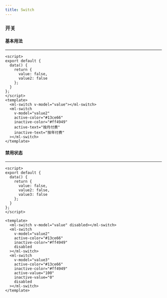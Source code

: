 ```yaml
---
title: Switch
---
```


### 开关

#### 基本用法

---

<script>
export default {
    data() {
        return {
            value: false,
            value2: false,
            model: false,
            model2: false,
            model3: false
        }
    }
}
</script>

<style>
.ml-switch {
    margin: 20px 20px 20px 0;
}
</style>
<template>
    <ml-switch v-model="value"></ml-switch>
    <ml-switch
        v-model="value2"
        active-color="#13ce66"
        inactive-color="#ff4949"
        active-text="按月付费"
  inactive-text="按年付费"
    ></ml-switch>
</template>

```vue
<script>
export default {
  data() {
    return {
      value: false,
      value2: false
    };
  }
};
</script>
<template>
  <ml-switch v-model="value"></ml-switch>
  <ml-switch
    v-model="value2"
    active-color="#13ce66"
    inactive-color="#ff4949"
    active-text="按月付费"
    inactive-text="按年付费"
  ></ml-switch>
</template>
```

#### 禁用状态

---

<template>
    <ml-switch v-model="model" disabled></ml-switch>
    <ml-switch
        v-model="model2"
        active-color="#13ce66"
        inactive-color="#ff4949"
        disabled
    ></ml-switch>
    <ml-switch
        v-model="model3"
        active-value="100"
        inactive-value="0"
        disabled
    ></ml-switch>
</template>

```vue
<script>
export default {
  data() {
    return {
      value: false,
      value2: false,
      value3: false
    };
  }
};
</script>

<template>
  <ml-switch v-model="value" disabled></ml-switch>
  <ml-switch
    v-model="value2"
    active-color="#13ce66"
    inactive-color="#ff4949"
    disabled
  ></ml-switch>
  <ml-switch
    v-model="value3"
    active-color="#13ce66"
    inactive-color="#ff4949"
    active-value="100"
    inactive-value="0"
    disabled
  ></ml-switch>
</template>
```
